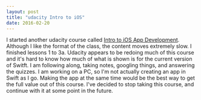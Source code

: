 ```yaml
---
layout: post
title: "udacity Intro to iOS"
date: 2016-02-20
---
```

I started another udacity course called [Intro to iOS App Development](https://www.udacity.com/courses/ud585). Although I like the format of the class, the content moves extremely slow. 
I finished lessons 1 to 3a. Udacity appears to be redoing much of this course and it's hard to know how much of what is shown is for the current version of Switft. 
I am following along, taking notes, googling things, and answering the quizzes. I am working on a PC, so I'm not actually creating an app in Swift as I go. Making the app at the same time would be the best way to get the full value out of this course. I've decided to stop taking this course, and continue with it at some point in the future.
